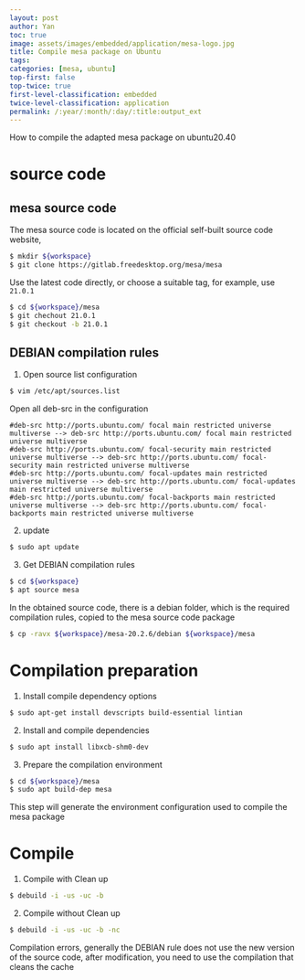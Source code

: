 ```yaml
---
layout: post
author: Yan 
toc: true
image: assets/images/embedded/application/mesa-logo.jpg
title: Compile mesa package on Ubuntu
tags:
categories: [mesa, ubuntu]
top-first: false
top-twice: true
first-level-classification: embedded
twice-level-classification: application
permalink: /:year/:month/:day/:title:output_ext
---
```


How to compile the adapted mesa package on ubuntu20.40

# source code

## mesa source code

The mesa source code is located on the official self-built source code website,

```sh
$ mkdir ${workspace}
$ git clone https://gitlab.freedesktop.org/mesa/mesa
```

Use the latest code directly, or choose a suitable tag, for example, use `21.0.1`

```sh
$ cd ${workspace}/mesa
$ git chechout 21.0.1
$ git checkout -b 21.0.1
```

## DEBIAN compilation rules

1. Open source list configuration

```sh
$ vim /etc/apt/sources.list
```

Open all deb-src in the configuration

```
#deb-src http://ports.ubuntu.com/ focal main restricted universe multiverse --> deb-src http://ports.ubuntu.com/ focal main restricted universe multiverse
#deb-src http://ports.ubuntu.com/ focal-security main restricted universe multiverse --> deb-src http://ports.ubuntu.com/ focal-security main restricted universe multiverse
#deb-src http://ports.ubuntu.com/ focal-updates main restricted universe multiverse --> deb-src http://ports.ubuntu.com/ focal-updates main restricted universe multiverse
#deb-src http://ports.ubuntu.com/ focal-backports main restricted universe multiverse --> deb-src http://ports.ubuntu.com/ focal-backports main restricted universe multiverse
```
2. update

```sh
$ sudo apt update
```

3. Get DEBIAN compilation rules

```sh
$ cd ${workspace}
$ apt source mesa
```

In the obtained source code, there is a debian folder, which is the required compilation rules, copied to the mesa source code package

```sh
$ cp -ravx ${workspace}/mesa-20.2.6/debian ${workspace}/mesa
```

# Compilation preparation

1. Install compile dependency options

```sh
$ sudo apt-get install devscripts build-essential lintian
```

2. Install and compile dependencies

```sh
$ sudo apt install libxcb-shm0-dev
```

3. Prepare the compilation environment

```sh
$ cd ${workspace}/mesa
$ sudo apt build-dep mesa
```

This step will generate the environment configuration used to compile the mesa package

# Compile

1. Compile with Clean up

```sh
$ debuild -i -us -uc -b
```

2. Compile without Clean up

```sh
$ debuild -i -us -uc -b -nc
```

Compilation errors, generally the DEBIAN rule does not use the new version of the source code, after modification, you need to use the compilation that cleans the cache


